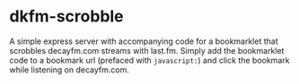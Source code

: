 # dkfm-scrobble

A simple express server with accompanying code for a bookmarklet that scrobbles decayfm.com streams with last.fm. Simply add the bookmarklet code to a bookmark url (prefaced with `javascript:`) and click the bookmark while listening on decayfm.com.
